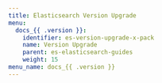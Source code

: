 ```yaml
---
title: Elasticsearch Version Upgrade
menu:
  docs_{{ .version }}:
    identifier: es-version-upgrade-x-pack
    name: Version Upgrade
    parent: es-elasticsearch-guides
    weight: 15
menu_name: docs_{{ .version }}
---
```

